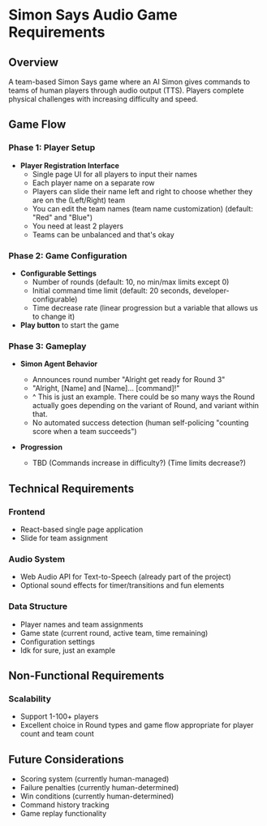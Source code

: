 # Simon Says Audio Game Requirements

## Overview
A team-based Simon Says game where an AI Simon gives commands to teams of human players through audio output (TTS). Players complete physical challenges with increasing difficulty and speed.

## Game Flow

### Phase 1: Player Setup
- **Player Registration Interface**
  - Single page UI for all players to input their names
  - Each player name on a separate row
  - Players can slide their name left and right to choose whether they are on the (Left/Right) team
  - You can edit the team names (team name customization) (default: "Red" and "Blue")
  - You need at least 2 players
  - Teams can be unbalanced and that's okay

### Phase 2: Game Configuration
- **Configurable Settings**
  - Number of rounds (default: 10, no min/max limits except 0)
  - Initial command time limit (default: 20 seconds, developer-configurable)
  - Time decrease rate (linear progression but a variable that allows us to change it)
- **Play button** to start the game

### Phase 3: Gameplay
- **Simon Agent Behavior**
  - Announces round number "Alright get ready for Round 3"
  - "Alright, [Name] and [Name]... [command]!"
  - ^ This is just an example. There could be so many ways the Round actually goes depending on the variant of Round, and variant within that.
  - No automated success detection (human self-policing "counting score when a team succeeds")

- **Progression**
  - TBD
  (Commands increase in difficulty?)
  (Time limits decrease?)


## Technical Requirements

### Frontend
- React-based single page application
- Slide for team assignment

### Audio System
- Web Audio API for Text-to-Speech (already part of the project)
- Optional sound effects for timer/transitions and fun elements

### Data Structure
- Player names and team assignments
- Game state (current round, active team, time remaining)
- Configuration settings
- Idk for sure, just an example

## Non-Functional Requirements

### Scalability
- Support 1-100+ players
- Excellent choice in Round types and game flow appropriate for player count and team count

## Future Considerations
- Scoring system (currently human-managed)
- Failure penalties (currently human-determined)
- Win conditions (currently human-determined)
- Command history tracking
- Game replay functionality
